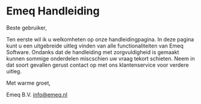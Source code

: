 # Emeq Handleiding
Beste gebruiker,

Ten eerste wil ik u welkomheten op onze handleidingpagina. In deze pagina kunt u een uitgebreide uitleg vinden van alle functionaliteiten van Emeq Software. Ondanks dat de handleiding met zorgvuldigheid is gemaakt kunnen sommige onderdelen miscschien uw vraag tekort schieten. Neem in dat soort gevallen gerust contact op met ons klantenservice voor verdere uitleg.

Met warme groet,

Emeq B.V.
info@emeq.nl
